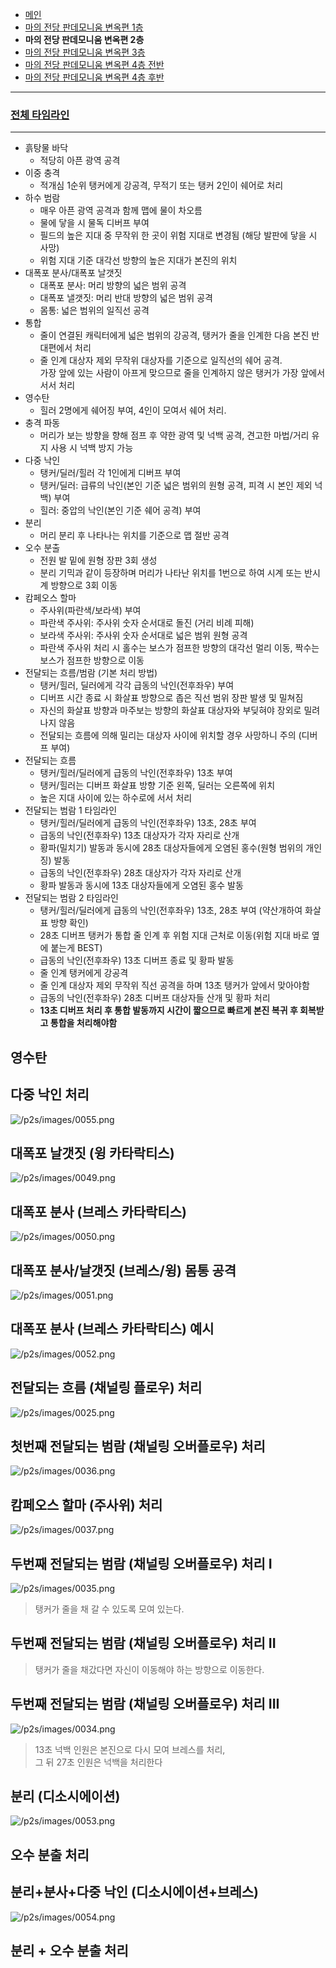 - [메인](https://github.com/Gangaemonium/Asphodelos/tree/main/README.md)
- [마의 전당 판데모니움 변옥편 1층](https://github.com/Gangaemonium/Asphodelos/tree/main/p1s/README.md)
- __마의 전당 판데모니움 변옥편 2층__
- [마의 전당 판데모니움 변옥편 3층](https://github.com/Gangaemonium/Asphodelos/tree/main/p3s/README.md)
- [마의 전당 판데모니움 변옥편 4층 전반](https://github.com/Gangaemonium/Asphodelos/tree/main/p4s_I/README.md) 
- [마의 전당 판데모니움 변옥편 4층 후반](https://github.com/Gangaemonium/Asphodelos/tree/main/p4s_II/README.md)
--------

### [전체 타임라인](https://github.com/Gangaemonium/Asphodelos/tree/main/timeline/p2s.md)

--------

- 흙탕물 바닥
    - 적당히 아픈 광역 공격
- 이중 충격
    - 적개심 1순위 탱커에게 강공격, 무적기 또는 탱커 2인이 쉐어로 처리
- 하수 범람
    - 매우 아픈 광역 공격과 함께 맵에 물이 차오름
    - 물에 닿을 시 물독 디버프 부여
    - 필드의 높은 지대 중 무작위 한 곳이 위험 지대로 변경됨 (해당 발판에 닿을 시 사망)
    - 위험 지대 기준 대각선 방향의 높은 지대가 본진의 위치
- 대폭포 분사/대폭포 날갯짓
    - 대폭포 분사: 머리 방향의 넓은 범위 공격
    - 대폭포 낼갯짓: 머리 반대 방향의 넓은 범위 공격
    - 몸통: 넓은 범위의 일직선 공격
- 통합
    - 줄이 연결된 캐릭터에게 넓은 범위의 강공격, 탱커가 줄을 인계한 다음 본진 반대편에서 처리
    - 줄 인계 대상자 제외 무작위 대상자를 기준으로 일직선의 쉐어 공격. <br>  가장 앞에 있는 사람이 아프게 맞으므로 줄을 인계하지 않은 탱커가 가장 앞에서 서서 처리
- 영수탄
    - 힐러 2명에게 쉐어징 부여, 4인이 모여서 쉐어 처리.
- 충격 파동
    - 머리가 보는 방향을 향해 점프 후 약한 광역 및 넉백 공격, 견고한 마법/거리 유지 사용 시 넉백 방지 가능
- 다중 낙인
    - 탱커/딜러/힐러 각 1인에게 디버프 부여
    - 탱커/딜러: 급류의 낙인(본인 기준 넓은 범위의 원형 공격, 피격 시 본인 제외 넉백) 부여
    - 힐러: 중압의 낙인(본인 기준 쉐어 공격) 부여
- 분리
    - 머리 분리 후 나타나는 위치를 기준으로 맵 절반 공격
- 오수 분출
    - 전원 발 밑에 원형 장판 3회 생성
    - 분리 기믹과 같이 등장하며 머리가 나타난 위치를 1번으로 하여 시계 또는 반시계 방향으로 3회 이동
- 캄페오스 할마
    - 주사위(파란색/보라색) 부여
    - 파란색 주사위: 주사위 숫자 순서대로 돌진 (거리 비례 피해)
    - 보라색 주사위: 주사위 숫자 순서대로 넓은 범위 원형 공격
    - 파란색 주사위 처리 시 홀수는 보스가 점프한 방향의 대각선 멀리 이동, 짝수는 보스가 점프한 방향으로 이동
- 전달되는 흐름/범람 (기본 처리 방법)
    - 탱커/힐러, 딜러에게 각각 급동의 낙인(전후좌우) 부여
    - 디버프 시간 종료 시 화살표 방향으로 좁은 직선 범위 장판 발생 및 밀쳐짐
    - 자신의 화살표 방향과 마주보는 방향의 화살표 대상자와 부딪혀야 장외로 밀려나지 않음
    - 전달되는 흐름에 의해 밀리는 대상자 사이에 위치할 경우 사망하니 주의 (디버프 부여)
- 전달되는 흐름
    - 탱커/힐러/딜러에게 급동의 낙인(전후좌우) 13초 부여
    - 탱커/힐러는 디버프 화살표 방향 기준 왼쪽, 딜러는 오른쪽에 위치
    - 높은 지대 사이에 있는 하수로에 서서 처리
- 전달되는 범람 1 타임라인
    - 탱커/힐러/딜러에게 급동의 낙인(전후좌우) 13초, 28초 부여
    - 급동의 낙인(전후좌우) 13초 대상자가 각자 자리로 산개
    - 황파(밀치기) 발동과 동시에 28초 대상자들에게 오염된 홍수(원형 범위의 개인징) 발동
    - 급동의 낙인(전후좌우) 28초 대상자가 각자 자리로 산개
    - 황파 발동과 동시에 13초 대상자들에게 오염된 홍수 발동
- 전달되는 범람 2 타임라인
    - 탱커/힐러/딜러에게 급동의 낙인(전후좌우) 13초, 28초 부여 (약산개하여 화살표 방향 확인)
    - 28초 디버프 탱커가 통합 줄 인계 후 위험 지대 근처로 이동(위험 지대 바로 옆에 붙는게 BEST)
    - 급동의 낙인(전후좌우) 13초 디버프 종료 및 황파 발동
    - 줄 인계 탱커에게 강공격
    - 줄 인계 대상자 제외 무작위 직선 공격을 하며 13초 탱커가 앞에서 맞아야함
    - 급동의 낙인(전후좌우) 28초 디버프 대상자들 산개 및 황파 처리
    - <b>13초 디버프 처리 후 통합 발동까지 시간이 짧으므로 빠르게 본진 복귀 후 회복받고 통합을 처리해야함</b>

## 영수탄
## 다중 낙인 처리
![/p2s/images/0055.png](https://raw.githubusercontent.com/Gangaemonium/Asphodelos/main/p2s/images/0055.png)
## 대폭포 날갯짓 (윙 카타락티스)
![/p2s/images/0049.png](https://raw.githubusercontent.com/Gangaemonium/Asphodelos/main/p2s/images/0049.png)
## 대폭포 분사 (브레스 카타락티스)
![/p2s/images/0050.png](https://raw.githubusercontent.com/Gangaemonium/Asphodelos/main/p2s/images/0050.png)
## 대폭포 분사/날갯짓 (브레스/윙) 몸통 공격
![/p2s/images/0051.png](https://raw.githubusercontent.com/Gangaemonium/Asphodelos/main/p2s/images/0051.png)
## 대폭포 분사 (브레스 카타락티스) 예시
![/p2s/images/0052.png](https://raw.githubusercontent.com/Gangaemonium/Asphodelos/main/p2s/images/0052.png)
## 전달되는 흐름 (채널링 플로우) 처리
![/p2s/images/0025.png](https://raw.githubusercontent.com/Gangaemonium/Asphodelos/main/p2s/images/0025.png)
## 첫번째 전달되는 범람 (채널링 오버플로우) 처리
![/p2s/images/0036.png](https://raw.githubusercontent.com/Gangaemonium/Asphodelos/main/p2s/images/0036.png)
## 캄페오스 할마 (주사위) 처리
![/p2s/images/0037.png](https://raw.githubusercontent.com/Gangaemonium/Asphodelos/main/p2s/images/0037.png)
## 두번째 전달되는 범람 (채널링 오버플로우) 처리 I
![/p2s/images/0035.png](https://raw.githubusercontent.com/Gangaemonium/Asphodelos/main/p2s/images/0035.png)
> 탱커가 줄을 채 갈 수 있도록 모여 있는다.
## 두번째 전달되는 범람 (채널링 오버플로우) 처리 II
> 탱커가 줄을 채갔다면 자신이 이동해야 하는 방향으로 이동한다.
## 두번째 전달되는 범람 (채널링 오버플로우) 처리 III
![/p2s/images/0034.png](https://raw.githubusercontent.com/Gangaemonium/Asphodelos/main/p2s/images/0034.png)
> 13초 넉백 인원은 본진으로 다시 모여 브레스를 처리,<br>그 뒤 27초 인원은 넉백을 처리한다
## 분리 (디소시에이션)
![/p2s/images/0053.png](https://raw.githubusercontent.com/Gangaemonium/Asphodelos/main/p2s/images/0053.png)
## 오수 분출 처리
## 분리+분사+다중 낙인 (디소시에이션+브레스)
![/p2s/images/0054.png](https://raw.githubusercontent.com/Gangaemonium/Asphodelos/main/p2s/images/0054.png)
## 분리 + 오수 분출 처리

